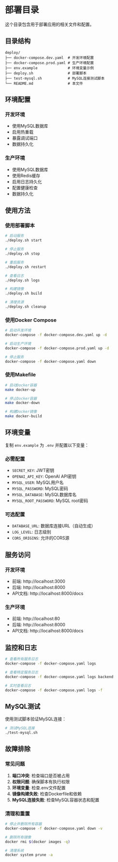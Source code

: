 # 部署目录

这个目录包含用于部署应用的相关文件和配置。

## 目录结构

```
deploy/
├── docker-compose.dev.yaml  # 开发环境配置
├── docker-compose.prod.yaml # 生产环境配置
├── env.example              # 环境变量示例
├── deploy.sh                # 部署脚本
├── test-mysql.sh            # MySQL连接测试脚本
└── README.md                # 本文件
```

## 环境配置

### 开发环境
- 使用MySQL数据库
- 启用热重载
- 暴露调试端口
- 数据持久化

### 生产环境
- 使用MySQL数据库
- 使用Redis缓存
- 启用日志持久化
- 配置健康检查
- 数据持久化

## 使用方法

### 使用部署脚本

```bash
# 启动服务
./deploy.sh start

# 停止服务
./deploy.sh stop

# 重启服务
./deploy.sh restart

# 查看日志
./deploy.sh logs

# 构建镜像
./deploy.sh build

# 清理资源
./deploy.sh cleanup
```

### 使用Docker Compose

```bash
# 启动开发环境
docker-compose -f docker-compose.dev.yaml up -d

# 启动生产环境
docker-compose -f docker-compose.prod.yaml up -d

# 停止服务
docker-compose -f docker-compose.yaml down
```

### 使用Makefile

```bash
# 启动Docker容器
make docker-up

# 停止Docker容器
make docker-down

# 构建Docker镜像
make docker-build
```

## 环境变量

复制 `env.example` 为 `.env` 并配置以下变量：

### 必需配置
- `SECRET_KEY`: JWT密钥
- `OPENAI_API_KEY`: OpenAI API密钥
- `MYSQL_USER`: MySQL用户名
- `MYSQL_PASSWORD`: MySQL密码
- `MYSQL_DATABASE`: MySQL数据库名
- `MYSQL_ROOT_PASSWORD`: MySQL root密码

### 可选配置
- `DATABASE_URL`: 数据库连接URL（自动生成）
- `LOG_LEVEL`: 日志级别
- `CORS_ORIGINS`: 允许的CORS源

## 服务访问

### 开发环境
- 前端: http://localhost:3000
- 后端: http://localhost:8000
- API文档: http://localhost:8000/docs

### 生产环境
- 前端: http://localhost:80
- 后端: http://localhost:8000
- API文档: http://localhost:8000/docs

## 监控和日志

```bash
# 查看所有服务日志
docker-compose -f docker-compose.yaml logs

# 查看特定服务日志
docker-compose -f docker-compose.yaml logs backend

# 实时查看日志
docker-compose -f docker-compose.yaml logs -f
```

## MySQL测试

使用测试脚本验证MySQL连接：

```bash
# 测试MySQL连接
./test-mysql.sh
```

## 故障排除

### 常见问题

1. **端口冲突**: 检查端口是否被占用
2. **权限问题**: 确保脚本有执行权限
3. **环境变量**: 检查.env文件配置
4. **镜像构建失败**: 检查Dockerfile和依赖
5. **MySQL连接失败**: 检查MySQL容器状态和配置

### 清理和重置

```bash
# 停止并删除所有容器
docker-compose -f docker-compose.yaml down -v

# 删除所有镜像
docker rmi $(docker images -q)

# 清理系统
docker system prune -a
```
